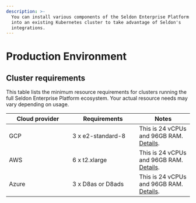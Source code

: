 ```yaml
---
description: >-
  You can install various components of the Seldon Enterprise Platform modularly
  into an existing Kubernetes cluster to take advantage of Seldon's
  integrations.
---
```


# Production Environment

## Cluster requirements

This table lists the minimum resource requirements for clusters running the full Seldon Enterprise Platform ecosystem. Your actual resource needs may vary depending on usage.

<table><thead><tr><th width="158">Cloud provider</th><th width="167">Requirements</th><th>Notes</th></tr></thead><tbody><tr><td>GCP</td><td>3 x e2-standard-8</td><td>This is 24 vCPUs and 96GB RAM. <a href="https://cloud.google.com/compute/docs/general-purpose-machines#e2_machine_types">Details</a>.</td></tr><tr><td>AWS</td><td>6 x t2.xlarge</td><td>This is 24 vCPUs and 96GB RAM. <a href="https://aws.amazon.com/ec2/instance-types/t2/">Details</a>.</td></tr><tr><td>Azure</td><td>3 x D8as or D8ads</td><td>This is 24 vCPUs and 96GB RAM. <a href="https://azure.microsoft.com/en-gb/pricing/details/virtual-machines/linux/#pricing">Details</a>.</td></tr></tbody></table>
